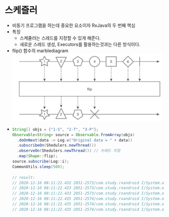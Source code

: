 스케즐러
===
* 비동기 프로그램을 하는데 중요한 요소이자 RxJava의 두 번째 핵심
* 특징
  * 스케쥴러는 스레드를 지정할 수 있게 해준다.
  * 새로운 스레드 생성, Executors를 활용하는것과는 다른 방식이다.
* flip() 함수의 marblediagram
  ![](img/marblediagram_flip.png)
* ```java
  String[] objs = {"1-S", "2-T", "3-P"};
  Observable<String> source = Observable.fromArray(objs)
    .doOnNext(data -> Log.v("Original data = " + data))
    .subscribeOn(Shedulers.newThread())
    .observeOn(Shedulers.newThread()) // 쓰레드 지정
    .map(Shape::flip); 
  source.subscribe(Log::i);
  CommonUtils.sleep(500);
  
  // result:
  // 2020-12-16 08:11:22.432 2051-2573/com.study.rxandroid I/System.out: RxNewThreadScheduler-3 | Original data = 1-S
  // 2020-12-16 08:11:22.433 2051-2573/com.study.rxandroid I/System.out: RxNewThreadScheduler-3 | Original data = 2-T
  // 2020-12-16 08:11:22.433 2051-2573/com.study.rxandroid I/System.out: RxNewThreadScheduler-3 | Original data = 3-P
  // 2020-12-16 08:11:22.435 2051-2574/com.study.rxandroid I/System.out: RxNewThreadScheduler-4 | value = (flipped)1-S
  // 2020-12-16 08:11:22.435 2051-2574/com.study.rxandroid I/System.out: RxNewThreadScheduler-4 | value = (flipped)2-T
  // 2020-12-16 08:11:22.435 2051-2574/com.study.rxandroid I/System.out: RxNewThreadScheduler-4 | value = (flipped)3-P
